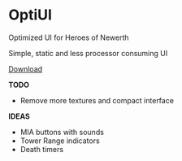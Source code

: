 OptiUI
======

Optimized UI for Heroes of Newerth

Simple, static and less processor consuming UI

[Download](https://github.com/LoathingKernel/OptiUI/blob/master/resourcesOptiUI.s2z?raw=true)


__TODO__

* Remove more textures and compact interface

__IDEAS__

* MIA buttons with sounds
* Tower Range indicators
* Death timers
